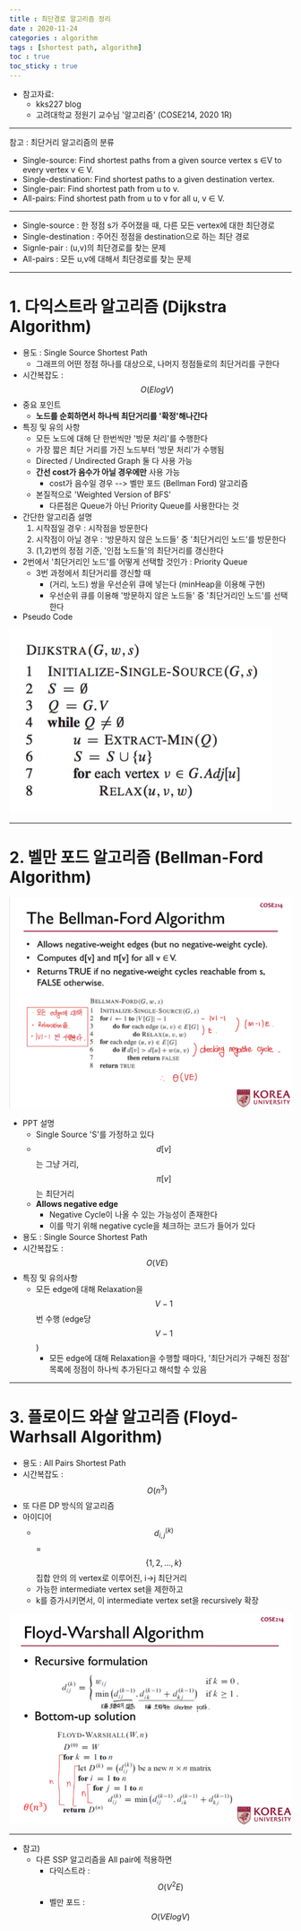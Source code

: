 ```yaml
---
title : 최단경로 알고리즘 정리
date : 2020-11-24
categories : algorithm
tags : [shortest path, algorithm]
toc : true
toc_sticky : true
---
```

* 참고자료:
    * kks227 blog
    * 고려대학교 정원기 교수님 '알고리즘' (COSE214, 2020 1R)

- - -
참고 : 최단거리 알고리즘의 분류
-  Single-source: Find shortest paths from a given source vertex s ∈V to every vertex v ∈ V.
-  Single-destination: Find shortest paths to a given destination vertex.
-  Single-pair: Find shortest path from u to v.
-  All-pairs: Find shortest path from u to v for all u, v ∈ V.


- - -
- Single-source : 한 정점 s가 주어졌을 때, 다른 모든 vertex에 대한 최단경로
- Single-destination : 주어진 정점을 destination으로 하는 최단 경로
- Signle-pair : (u,v)의 최단경로를 찾는 문제
- All-pairs : 모든 u,v에 대해서 최단경로를 찾는 문제

- - -
# 1. 다익스트라 알고리즘 (Dijkstra Algorithm)
- 용도 : Single Source Shortest Path
  - 그래프의 어떤 정점 하나를 대상으로, 나머지 정점들로의 최단거리를 구한다
- 시간복잡도 : $$O(ElogV)$$
- 중요 포인트
  - **노드를 순회하면서 하나씩 최단거리를 '확정'해나간다**
- 특징 및 유의 사항
  - 모든 노드에 대해 단 한번씩만 '방문 처리'를 수행한다
  - 가장 짧은 최단 거리를 가진 노드부터 '방문 처리'가 수행됨
  - Directed / Undirected Graph 둘 다 사용 가능
  - **간선 cost가 음수가 아닐 경우에만** 사용 가능
    - cost가 음수일 경우 --> 벨만 포드 (Bellman Ford) 알고리즘
  - 본질적으로 'Weighted Version of BFS'
    - 다른점은 Queue가 아닌 Priority Queue를 사용한다는 것
- 간단한 알고리즘 설명
  1. 시작점일 경우 : 시작점을 방문한다
  2. 시작점이 아닐 경우 : '방문하지 않은 노드들' 중 '최단거리인 노드'를 방문한다
  3. (1,2)번의 정점 기준, '인접 노드들'의 최단거리를 갱신한다
- 2번에서 '최단거리인 노드'를 어떻게 선택할 것인가 : Priority Queue
  - 3번 과정에서 최단거리를 갱신할 때
    - (거리, 노드) 쌍을 우선순위 큐에 넣는다 (minHeap을 이용해 구현)
    - 우선순위 큐를 이용해 '방문하지 않은 노드들' 중 '최단거리인 노드'를 선택한다
- Pseudo Code

![DijkstraPseudoCode](/assets/images/Dijkstra.png)


- - -
# 2. 벨만 포드 알고리즘 (Bellman-Ford Algorithm)
![Bellman-FordPPTimage](/assets/images/화면%20캡처%202020-11-25%20181048.png)
- PPT 설명
  - Single Source 'S'를 가정하고 있다
  - $$d[v]$$는 그냥 거리, $$\pi[v]$$는 최단거리
  - **Allows negative edge**
    - Negative Cycle이 나올 수 있는 가능성이 존재한다
    - 이를 막기 위해 negative cycle을 체크하는 코드가 들어가 있다
- 용도 : Single Source Shortest Path
- 시간복잡도 : $$O(VE)$$
- 특징 및 유의사항
  - 모든 edge에 대해 Relaxation을 $$V-1$$번 수행 (edge당 $$V-1$$)
    - 모든 edge에 대해 Relaxation을 수행할 때마다, '최단거리가 구해진 정점' 목록에 정점이 하나씩 추가된다고 해석할 수 있음


- - -
# 3. 플로이드 와샬 알고리즘 (Floyd-Warhsall Algorithm)
- 용도 : All Pairs Shortest Path
- 시간복잡도 : $$O(n^3)$$
- 또 다른 DP 방식의 알고리즘
- 아이디어
  - $$d_{i,j}^{(k)}$$ = $$\{1,2,...,k\}$$ 집합 안의 의 vertex로 이루어진, i->j 최단거리
  - 가능한 intermediate vertex set을 제한하고
  - k를 증가시키면서, 이 intermediate vertex set을 recursively 확장

![Floyd-Warshall](/assets/images/화면%20캡처%202020-11-25%20213954.png)

- - -
- 참고)
  - 다른 SSP 알고리즘을 All pair에 적용하면
    - 다익스트라 : $$O(V^2E)$$
    - 벨만 포드 : $$O(VElogV)$$